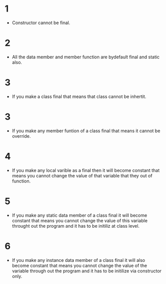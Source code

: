 # 1 
- Constructor cannot be final.

# 2
- All the data member and member function are bydefault final and static also.

# 3
- If you make a class final that means that class cannot be inhertit. 

# 3
- If you make any member funtion of a class final that means it cannot be override.

# 4
- If you make any local varible as a final then it will become constant that means you cannot change the value of that variable that they out of function.

# 5
- If you make any static data member of a class final it will become constant that means you cannot change the value of this variable throught out the program and it has to be initiliz at class level.

# 6
- If you make any instance data member of a class final it will also become constant that means you cannot change the value of the variable through out the program and it has to be initilize via constructor only.